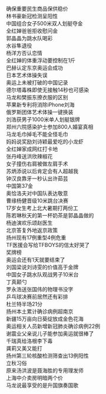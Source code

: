 确保重要民生商品保供稳价  
林书豪新冠检测呈阳性  
中国组合女子500米双人划艇夺金  
全红婵爸爸拒收慰问金  
郭晶晶为跳水队喝彩  
水谷隼退役  
杨洋方否认恋情  
全红婵的体重浮动要控制在1斤  
巴赫认定东京奥运会成功  
日本艺术体操失误  
奥运上未被打破的中国记录  
德尔塔毒株即使无接触14秒也可感染  
马龙和樊振东撩衣服的区别  
苹果新专利将消除iPhone刘海  
俄罗斯团体艺术体操一键换装  
刘浩获男子1000米单人划艇银牌  
郑州六院感染护士参加800人婚宴真相  
马龙毛巾掉毛不能全怪毛巾  
妈妈说奖励刘诗颖最爱吃的小龙虾  
全红婵家成网红打卡地  
张丹峰送洪欣辣椒花  
女子撞伤右肩被做左肩手术  
苏炳添说以后肯定会有人超越我  
钟汉良靠牙一秒认出许茹芸  
中国第37金  
奥恰洛夫对中国队表达敬意  
曹缘杨健晋级10米跳台决赛  
17岁女生考上北大暑期打两份工  
陈若琳秋天的第一杯奶茶是郭晶晶做的  
杨迪演欢乐颂赵医生  
北京答复外地返京政策  
扬州现有17例重型4例危重  
TF医援会写给TFBOYS的信太好哭了  
奖牌榜  
奥运会还有1天就要结束了  
刘国梁说刘诗雯的价值高于金牌  
中国女子跳水队观战男子10米台  
丁真颠勺  
罗永浩送张国伟的物理书没字  
乒乓球决赛前居然还有彩排  
杜兰特半场21分  
扬州本土累计确诊病例超南京  
新疆15万亩向日葵绽放成金色花海  
奥运相关人员新增新冠肺炎确诊病例22例  
谢震业父亲说儿子能参加奥运就很棒了  
千瑞真给洛根李下毒  
龚莉又美又能打  
扬州第三轮核酸检测筛查出13例阳性  
立秋习俗  
原来汤洪波是聂海胜的专用理发师  
上海中介卖房明暗两个价  
马龙说最享受的是升国旗奏国歌  
